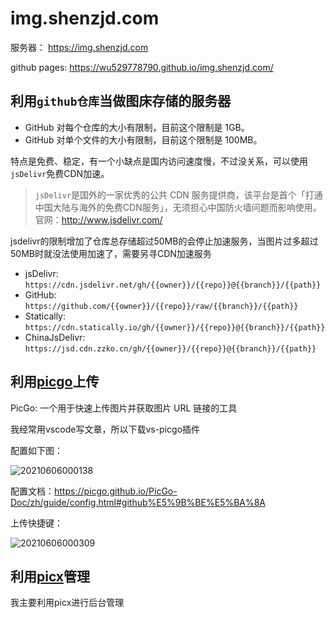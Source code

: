 # img.shenzjd.com

服务器： <https://img.shenzjd.com>

github pages: <https://wu529778790.github.io/img.shenzjd.com/>

## 利用`github仓库`当做图床存储的服务器

- GitHub 对每个仓库的大小有限制，目前这个限制是 1GB。
- GitHub 对单个文件的大小有限制，目前这个限制是 100MB。

特点是免费、稳定，有一个小缺点是国内访问速度慢，不过没关系，可以使用`jsDelivr`免费CDN加速。

> `jsDelivr`是国外的一家优秀的公共 CDN 服务提供商，该平台是首个「打通中国大陆与海外的免费CDN服务」，无须担心中国防火墙问题而影响使用。官网：<http://www.jsdelivr.com/>

jsdelivr的限制增加了仓库总存储超过50MB的会停止加速服务，当图片过多超过50MB时就没法使用加速了，需要另寻CDN加速服务

- jsDelivr: `https://cdn.jsdelivr.net/gh/{{owner}}/{{repo}}@{{branch}}/{{path}}`
- GitHub: `https://github.com/{{owner}}/{{repo}}/raw/{{branch}}/{{path}}`
- Statically: `https://cdn.statically.io/gh/{{owner}}/{{repo}}@{{branch}}/{{path}}`
- ChinaJsDelivr: `https://jsd.cdn.zzko.cn/gh/{{owner}}/{{repo}}@{{branch}}/{{path}}`

## 利用[picgo](https://github.com/Molunerfinn/PicGo)上传

PicGo: 一个用于快速上传图片并获取图片 URL 链接的工具

我经常用vscode写文章，所以下载vs-picgo插件

配置如下图：

![20210606000138](https://cdn.jsdelivr.net/gh/wu529778790/image/blog/20210606000138.png)

配置文档：<https://picgo.github.io/PicGo-Doc/zh/guide/config.html#github%E5%9B%BE%E5%BA%8A>

上传快捷键：

![20210606000309](https://cdn.jsdelivr.net/gh/wu529778790/image/blog/20210606000309.png)

## 利用[picx](https://picx-docs.xpoet.cn)管理

我主要利用picx进行后台管理
